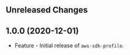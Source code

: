 Unreleased Changes
------------------

1.0.0 (2020-12-01)
------------------

* Feature - Initial release of `aws-sdk-profile`.

